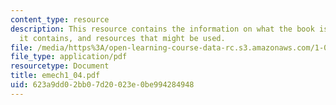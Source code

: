 ```yaml
---
content_type: resource
description: This resource contains the information on what the book is about, what
  it contains, and resources that might be used.
file: /media/https%3A/open-learning-course-data-rc.s3.amazonaws.com/1-050-solid-mechanics-fall-2004/623a9dd02bb07d20023e0be994284948_emech1_04.pdf
file_type: application/pdf
resourcetype: Document
title: emech1_04.pdf
uid: 623a9dd0-2bb0-7d20-023e-0be994284948
---
```

